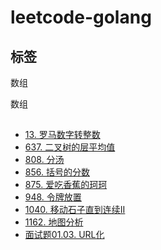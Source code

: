 # leetcode-golang

## 标签

<a name="数组">数组</a>






数组




## #

* [13. 罗马数字转整数](../../tree/master/leetcode2/罗马数字转整数)
* [637. 二叉树的层平均值](../../tree/master/leetcode2/二叉树的层平均值/二叉树的层平均值.md)
* [808. 分汤](../../tree/master/leetcode2/分汤/分汤.md)
* [856. 括号的分数](../../tree/master/leetcode2/括号的分数/括号的分数.md)
* [875. 爱吃香蕉的珂珂](../../tree/master/leetcode2/爱吃香蕉的珂珂/爱吃香蕉的珂珂.md)
* [948. 令牌放置](../../tree/master/leetcode2/令牌放置/令牌放置.md)
* [1040. 移动石子直到连续II](../../tree/master/leetcode2/移动石子直到连续II/移动石子直到连续II.md)
* [1162. 地图分析](../../tree/master/leetcode2/地图分析/地图分析.md)
* [面试题01.03. URL化](../../tree/master/leetcode2/URL化/URL化.md)


